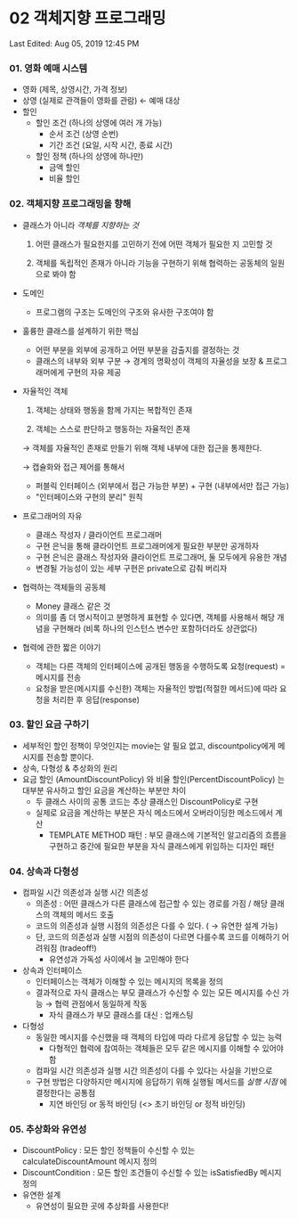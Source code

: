 # 02 객체지향 프로그래밍

Last Edited: Aug 05, 2019 12:45 PM

### 01. 영화 예매 시스템

- 영화 (제목, 상영시간, 가격 정보)
- 상영 (실제로 관객들이 영화를 관람) ← 예매 대상
- 할인
  - 할인 조건 (하나의 상영에 여러 개 가능)
    - 순서 조건 (상영 순번)
    - 기간 조건 (요일, 시작 시간, 종료 시간)
  - 할인 정책 (하나의 상영에 하나만)
    - 금액 할인
    - 비율 할인

### 02. 객체지향 프로그래밍을 향해

- 클래스가 아니라 *객체를 지향하는 것*

  1) 어떤 클래스가 필요한지를 고민하기 전에 어떤 객체가 필요한 지 고민할 것

  2) 객체를 독립적인 존재가 아니라 기능을 구현하기 위해 협력하는 공동체의 일원으로 봐야 함

- 도메인

  - 프로그램의 구조는 도메인의 구조와 유사한 구조여야 함

- 훌륭한 클래스를 설계하기 위한 핵심

  - 어떤 부분을 외부에 공개하고 어떤 부분을 감출지를 결정하는 것
  - 클래스의 내부와 외부 구분 → 경계의 명확성이 객체의 자율성을 보장 & 프로그래머에게 구현의 자유 제공

- 자율적인 객체

  1) 객체는 상태와 행동을 함께 가지는 복합적인 존재

  2) 객체는 스스로 판단하고 행동하는 자율적인 존재

  → 객체를 자율적인 존재로 만들기 위해 객체 내부에 대한 접근을 통제한다.

  → 캡슐화와 접근 제어를 통해서

  - 퍼블릭 인터페이스 (외부에서 접근 가능한 부분) + 구현 (내부에서만 접근 가능)
  - "인터페이스와 구현의 분리" 원칙

- 프로그래머의 자유

  - 클래스 작성자 / 클라이언트 프로그래머
  - 구현 은닉을 통해 클라이언트 프로그래머에게 필요한 부분만 공개하자
  - 구현 은닉은 클래스 작성자와 클라이언트 프로그래머, 둘 모두에게 유용한 개념
  - 변경될 가능성이 있는 세부 구현은 private으로 감춰 버리자

- 협력하는 객체들의 공동체

  - Money 클래스 같은 것
  - 의미를 좀 더 명시적이고 분명하게 표현할 수 있다면, 객체를 사용해서 해당 개념을 구현해라 (비록 하나의 인스턴스 변수만 포함하더라도 상관없다)

- 협력에 관한 짧은 이야기

  - 객체는 다른 객체의 인터페이스에 공개된 행동을 수행하도록 요청(request) = 메시지를 전송
  - 요청을 받은(메시지를 수신한) 객체는 자율적인 방법(적절한 메서드)에 따라 요청을 처리한 후 응답(response)

### 03. 할인 요금 구하기

- 세부적인 할인 정책이 무엇인지는 movie는 알 필요 없고, discountpolicy에게 메시지를 전송할 뿐이다.
- 상속, 다형성 & 추상화의 원리
- 요금 할인 (AmountDiscountPolicy) 와 비율 할인(PercentDiscountPolicy) 는 대부분 유사하고 할인 요금을 계산하는 부분만 차이
  - 두 클래스 사이의 공통 코드는 추상 클래스인 DiscountPolicy로 구현
  - 실제로 요금을 계산하는 부분은 자식 메소드에서 오버라이딩한 메소드에서 계산
    - TEMPLATE METHOD 패턴 : 부모 클래스에 기본적인 알고리즘의 흐름을 구현하고 중간에 필요한 부분을 자식 클래스에게 위임하는 디자인 패턴

### 04. 상속과 다형성

- 컴파일 시간 의존성과 실행 시간 의존성
  - 의존성 : 어떤 클래스가 다른 클래스에 접근할 수 있는 경로를 가짐 / 해당 클래스의 객체의 메서드 호출
  - 코드의 의존성과 실행 시점의 의존성은 다를 수 있다. ( → 유연한 설계 가능)
  - 단, 코드의 의존성과 실행 시점의 의존성이 다르면 다를수록 코드를 이해하기 어려워짐 (tradeoff!)
    - 유연성과 가독성 사이에서 늘 고민해야 한다
- 상속과 인터페이스
  - 인터페이스는 객체가 이해할 수 있는 메시지의 목록을 정의
  - 결과적으로 자식 클래스는 부모 클래스가 수신할 수 있는 모든 메시지를 수신 가능 → 협력 관점에서 동일하게 작동
    - 자식 클래스가 부모 클래스를 대신 : 업캐스팅
- 다형성
  - 동일한 메시지를 수신했을 때 객체의 타입에 따라 다르게 응답할 수 있는 능력
    - 다형적인 협력에 참여하는 객체들은 모두 같은 메시지를 이해할 수 있어야 함
  - 컴파일 시간 의존성과 실행 시간 의존성이 다를 수 있다는 사실을 기반으로
  - 구현 방법은 다양하지만 메시지에 응답하기 위해 실행될 메서드를 *실행 시점* 에 결정한다는 공통점
    - 지연 바인딩 or 동적 바인딩 (<> 초기 바인딩 or 정적 바인딩)

### 05. 추상화와 유연성

- DiscountPolicy : 모든 할인 정책들이 수신할 수 있는 calculateDiscountAmount 메시지 정의
- DiscountCondition : 모든 할인 조건들이 수신할 수 있는 isSatisfiedBy 메시지 정의
- 유연한 설계
  - 유연성이 필요한 곳에 추상화를 사용한다!
